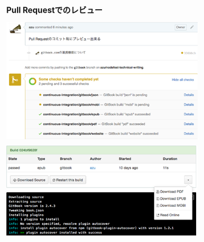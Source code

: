 ## Pull Requestでのレビュー

![pullrequest](../img/gitbook-pullrequst.jpg)

![build](../img/gitbook-build.jpg)
